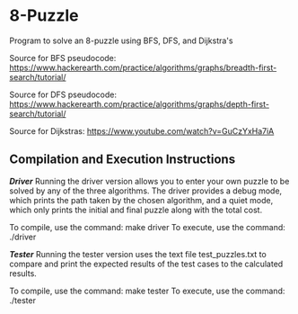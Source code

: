 # 8-Puzzle
Program to solve an 8-puzzle using BFS, DFS, and Dijkstra's

Source for BFS pseudocode: https://www.hackerearth.com/practice/algorithms/graphs/breadth-first-search/tutorial/

Source for DFS pseudocode: https://www.hackerearth.com/practice/algorithms/graphs/depth-first-search/tutorial/

Source for Dijkstras: https://www.youtube.com/watch?v=GuCzYxHa7iA

## Compilation and Execution Instructions
***Driver***
Running the driver version allows you to enter your own puzzle to be solved by any of the three algorithms. The driver provides a debug mode, which prints the path taken by the chosen algorithm, and a quiet mode, which only prints the initial and final puzzle along with the total cost.

To compile, use the command: make driver
To execute, use the command: ./driver

***Tester***
Running the tester version uses the text file test_puzzles.txt to compare and print the expected results of the test cases to the calculated results.

To compile, use the command: make tester
To execute, use the command: ./tester
